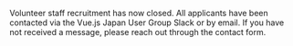 Volunteer staff recruitment has now closed. All applicants have been contacted via the Vue.js Japan User Group Slack or by email. If you have not received a message, please reach out through the contact form.
